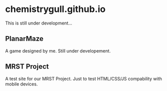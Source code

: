 # chemistrygull.github.io

This is still under development...

## PlanarMaze

A game designed by me. Still under developement.


## MRST Project

A test site for our MRST Project. Just to test HTML/CSS/JS compability with mobile devices.
